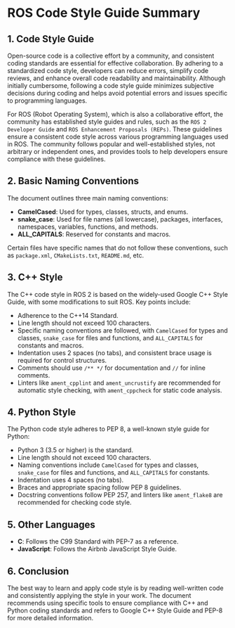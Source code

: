 # ROS Code Style Guide Summary

## 1. Code Style Guide

Open-source code is a collective effort by a community, and consistent coding standards are essential for effective collaboration. By adhering to a standardized code style, developers can reduce errors, simplify code reviews, and enhance overall code readability and maintainability. Although initially cumbersome, following a code style guide minimizes subjective decisions during coding and helps avoid potential errors and issues specific to programming languages.

For ROS (Robot Operating System), which is also a collaborative effort, the community has established style guides and rules, such as the `ROS 2 Developer Guide` and `ROS Enhancement Proposals (REPs)`. These guidelines ensure a consistent code style across various programming languages used in ROS. The community follows popular and well-established styles, not arbitrary or independent ones, and provides tools to help developers ensure compliance with these guidelines.

## 2. Basic Naming Conventions

The document outlines three main naming conventions:

- **CamelCased**: Used for types, classes, structs, and enums.
- **snake_case**: Used for file names (all lowercase), packages, interfaces, namespaces, variables, functions, and methods.
- **ALL_CAPITALS**: Reserved for constants and macros.

Certain files have specific names that do not follow these conventions, such as `package.xml`, `CMakeLists.txt`, `README.md`, etc.

## 3. C++ Style

The C++ code style in ROS 2 is based on the widely-used Google C++ Style Guide, with some modifications to suit ROS. Key points include:

- Adherence to the C++14 Standard.
- Line length should not exceed 100 characters.
- Specific naming conventions are followed, with `CamelCased` for types and classes, `snake_case` for files and functions, and `ALL_CAPITALS` for constants and macros.
- Indentation uses 2 spaces (no tabs), and consistent brace usage is required for control structures.
- Comments should use `/** */` for documentation and `//` for inline comments.
- Linters like `ament_cpplint` and `ament_uncrustify` are recommended for automatic style checking, with `ament_cppcheck` for static code analysis.

## 4. Python Style

The Python code style adheres to PEP 8, a well-known style guide for Python:

- Python 3 (3.5 or higher) is the standard.
- Line length should not exceed 100 characters.
- Naming conventions include `CamelCased` for types and classes, `snake_case` for files and functions, and `ALL_CAPITALS` for constants.
- Indentation uses 4 spaces (no tabs).
- Braces and appropriate spacing follow PEP 8 guidelines.
- Docstring conventions follow PEP 257, and linters like `ament_flake8` are recommended for checking code style.

## 5. Other Languages

- **C**: Follows the C99 Standard with PEP-7 as a reference.
- **JavaScript**: Follows the Airbnb JavaScript Style Guide.

## 6. Conclusion

The best way to learn and apply code style is by reading well-written code and consistently applying the style in your work. The document recommends using specific tools to ensure compliance with C++ and Python coding standards and refers to Google C++ Style Guide and PEP-8 for more detailed information.